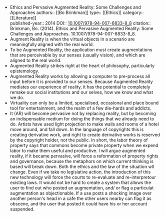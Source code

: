 - Ethics and Pervasive Augmented Reality: Some Challenges and Approaches
  authors::  [[Bo Brinkman]]
  type:: [[Ethics]] 
  category:: [[Literature]]  
  published-year:: 2014
  DOI:: [10.1007/978-94-007-6833-8_8](https://doi.org/10.1007/978-94-007-6833-8_8) 
  citation:: Brinkman, Bo. (2014). Ethics and Pervasive Augmented Reality: Some Challenges and Approaches. 10.1007/978-94-007-6833-8_8.
- Augment Reality is when the virtual objects in a scenario are meaningfully aligned with the real world.
- To be Augmented Reality, the application must create augmentations that are perceivable by our senses (usually vision), and which are aligned to the real world.
- Augmented Reality strikes right at the heart of philosophy, particularly epistemology.
- Augmented Reality works by allowing a computer to pre-process all input before it is provided to our senses. Because Augmented Reality mediates our experience of reality, it has the potential to completely remake our social institutions and our selves, how we know and what we do.
- Virtuality can only be a limited, specialised, occasional and place bound tool for entertainment, and the realm of a few die-hards and addicts.
- It (AR) will become pervasive not by replacing reality, but by becoming an indispensable medium for doing the things that we already need to do.
  Artists have used light projection to make walls and rooms of a hotel move around, and fall down. In the language of copyrights this is creating derivative work, and right to create derivative works is reserved by the copyright  holder, not the public.
  In short, the labor theory of property says that commons become private property when we expend labor to make them useful and productive.
  I will argue augmented reality, if it became pervasive, will force a reformation of property rights and governance, because the metaphors on which current thinking is based will break down. Both the ethics and the law of the situation wll change. Even if we take no legislative action, the introduction of this new technology will force the courts to re-evaluate and re-interpretour existing laws.
  It would not be hard to create a system that allows the user to find out who posted an augmentation, and/ or flag a particulat augmentation as objectionable. If a use posts a shocking image over another person's head in a cafe the other users nearby can flag it as obscene, and the user that posted it could have his or her account suspended.